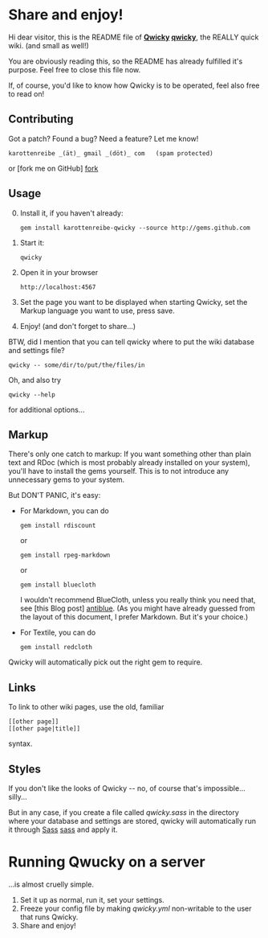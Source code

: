 Share and enjoy!
================

Hi dear visitor, this is the README file of
**[Qwicky] [qwicky]**, the REALLY quick wiki. (and
small as well!)

You are obviously reading this, so the README
has already fulfilled it's purpose. Feel free
to close this file now.

If, of course, you'd like to know how Qwicky
is to be operated, feel also free to read on!

Contributing
------------

Got a patch? Found a bug? Need a feature?
Let me know!

    karottenreibe _(ät)_ gmail _(döt)_ com   (spam protected)

or [fork me on GitHub] [fork]

Usage
-----

0.  Install it, if you haven't already:

        gem install karottenreibe-qwicky --source http://gems.github.com

1.  Start it:

        qwicky

2.  Open it in your browser

        http://localhost:4567

3.  Set the page you want to be displayed when
    starting Qwicky, set the Markup language
    you want to use, press save.

4.  Enjoy! (and don't forget to share...)

BTW, did I mention that you can tell qwicky
where to put the wiki database and settings
file?

    qwicky -- some/dir/to/put/the/files/in

Oh, and also try

    qwicky --help

for additional options...

Markup
------

There's only one catch to markup: If you want
something other than plain text and RDoc (which
is most probably already installed on your system),
you'll have to install the gems yourself.
This is to not introduce any unnecessary gems to
your system.

But DON'T PANIC, it's easy:

*   For Markdown, you can do

        gem install rdiscount

    or

        gem install rpeg-markdown

    or

        gem install bluecloth

    I wouldn't recommend BlueCloth, unless you really
    think you need that, see [this Blog post] [antiblue].
    (As you might have already guessed from the layout
    of this document, I prefer Markdown. But it's your
    choice.)

*   For Textile, you can do

        gem install redcloth

Qwicky will automatically pick out the right gem to
require.

Links
-----

To link to other wiki pages, use the old, familiar

    [[other page]]
    [[other page|title]]

syntax.

Styles
------

If you don't like the looks of Qwicky -- no, of course
that's impossible... silly...

But in any case, if you create a file called _qwicky.sass_
in the directory where your database and settings are
stored, qwicky will automatically run it through
[Sass] [sass] and apply it.

Running Qwucky on a server
==========================

...is almost cruelly simple.

1.  Set it up as normal, run it, set your settings.
2.  Freeze your config file by making _qwicky.yml_ non-writable
    to the user that runs Qwicky.
3.  Share and enjoy!



[antiblue]: http://tomayko.com/writings/ruby-markdown-libraries-real-cheap-for-you-two-for-price-of-one
    "Post about why not to use BlueCloth"
[qwicky]: http://github.com/karottenreibe/qwicky/
    "Qwicky's Homepage/Git repo/Wiki/whatever :-)"
[sass]: http://haml.hamptoncatlin.com/docs/rdoc/classes/Sass.html
    "Documentation of Sass syntax"
[fork]: http://github.com/karottenreibe/qwicky/fork
    "You can fork Qwicky on GitHub to develop your own code on top of it"

